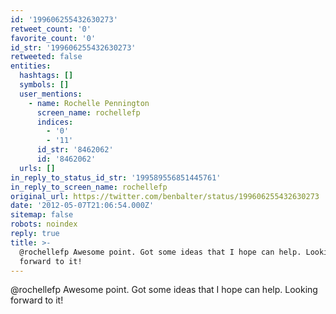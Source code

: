 ```yaml
---
id: '199606255432630273'
retweet_count: '0'
favorite_count: '0'
id_str: '199606255432630273'
retweeted: false
entities:
  hashtags: []
  symbols: []
  user_mentions:
    - name: Rochelle Pennington
      screen_name: rochellefp
      indices:
        - '0'
        - '11'
      id_str: '8462062'
      id: '8462062'
  urls: []
in_reply_to_status_id_str: '199589556851445761'
in_reply_to_screen_name: rochellefp
original_url: https://twitter.com/benbalter/status/199606255432630273
date: '2012-05-07T21:06:54.000Z'
sitemap: false
robots: noindex
reply: true
title: >-
  @rochellefp Awesome point. Got some ideas that I hope can help. Looking
  forward to it!
---
```


@rochellefp Awesome point. Got some ideas that I hope can help. Looking forward to it!
